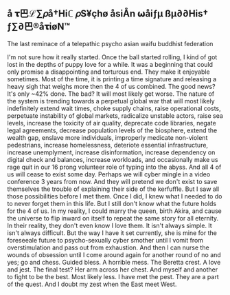 å  𝛕巴ℒ∑𝜌å†Hiℂ  𝜌S¥çhø  åsiÅn  𝞈åiƒµ  ßµ∂∂His†  ƒ∑∂巴®å𝛕iøN™
---
The last reminace of a telepathic psycho asian waifu buddhist federation

I'm not sure how it really started. Once the ball started rolling, I kind of got lost in the depths of puppy love for a while. It was a beginning that could only
promise a disappointing and torturous end. They make it enjoyable sometimes. Most of the time, it is printing a time signature and releasing a heavy sigh that
weighs more then the 4 of us combined. The good news? It's only ~42% done. The bad? It will most likely get worse. The nature of the system is trending towards 
a perpetual global war that will most likely indefinitely extend wait times, choke supply chains, raise operational costs, perpetuate instability of global markets, radicalize unstable actors, raise sea levels, increase the toxicity of air quality, deprecate code libraries, negate legal agreements, decrease population levels of the biosphere, extend the wealth gap, enslave more individuals, improperly medicate non-violent pedestrians, increase homelessness, 
deteriote essential infrastructure, increase unemplyment, increase disinformation, increase dependency on digital check and balances, increase workloads, and
occasionally make us rage quit in our 16 prong volunteer role of typing into the abyss. And all 4 of us will cease to exist some day. Perhaps we will cyber 
mingle in a video conference 3 years from now. And they will pretend we don't exist to save themselves the trouble of explaining their side of the kerfuffle.
But I saw all those possibilities before I met them. Once I did, I knew what I needed to do to never forget them in this life. But I still don't know what the
future holds for the 4 of us. In my reality, I could marry the queen, birth Akira, and cause the universe to flip inward on itself to repeat the same story for 
all eternity. In their reality, they don't even know I love them. It isn't always simple. It isn't always difficult. But the way I have it set currently, she 
is mine for the foreseeale future to psycho-sexually cyber smother until I vomit from overstimulation and pass out from exhaustion. And then I can nurse the wounds of obsession until I come around again for another round of no and yes; go and chess. Guided bless. A horrible mess. The Beretta crest. A love and jest. The final test? Her arm across her chest. And myself and another to fight to be the best. Most likely less. I have met the pest. They are a part of the quest. And I doubt my zest when the East meet West.
